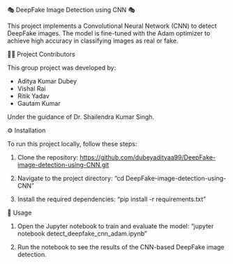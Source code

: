🎭 DeepFake Image Detection using CNN 🎭

This project implements a Convolutional Neural Network (CNN) to detect DeepFake images. The model is fine-tuned with the Adam optimizer to achieve high accuracy in classifying images as real or fake. 

👨‍💻 Project Contributors

This group project was developed by:

- Aditya Kumar Dubey
- Vishal Rai
- Ritik Yadav
- Gautam Kumar

Under the guidance of Dr. Shailendra Kumar Singh.

⚙️ Installation

To run this project locally, follow these steps:

1. Clone the repository:
https://github.com/dubeyadityaa99/DeepFake-image-detection-using-CNN.git

2. Navigate to the project directory:
   “cd DeepFake-image-detection-using-CNN”

3. Install the required dependencies:
   “pip install -r requirements.txt”


🚀 Usage

1. Open the Jupyter notebook to train and evaluate the model:
      “jupyter notebook detect_deepfake_cnn_adam.ipynb” 

2. Run the notebook to see the results of the CNN-based DeepFake image detection.


